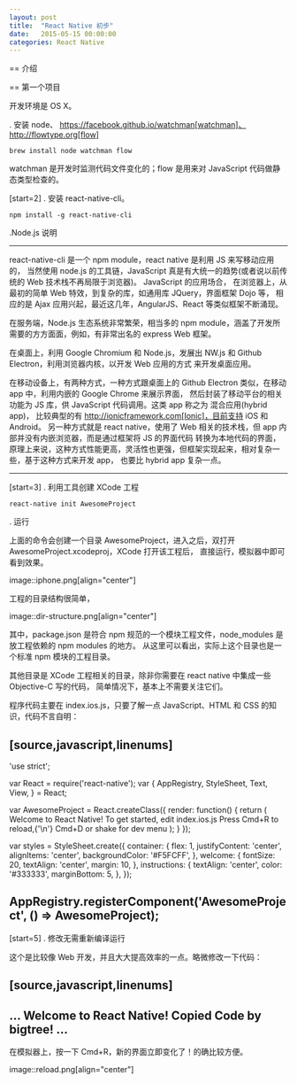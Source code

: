 ```yaml
---
layout: post
title:  "React Native 初步"
date:   2015-05-15 00:00:00
categories: React Native
---
```


== 介绍

== 第一个项目

开发环境是 OS X。

. 安装 node、 https://facebook.github.io/watchman[watchman]、 http://flowtype.org[flow]

    brew install node watchman flow
    
watchman 是开发时监测代码文件变化的；flow 是用来对 JavaScript 代码做静态类型检查的。

[start=2]
. 安装 react-native-cli。

    npm install -g react-native-cli    
    
.Node.js 说明
****
react-native-cli 是一个 npm module，react native 是利用 JS 来写移动应用的，
当然使用 node.js 的工具链，JavaScript 真是有大统一的趋势(或者说以前传统的 Web 技术栈不再局限于浏览器)。
JavaScript 的应用场合， 在浏览器上，从最初的简单 Web 特效，到复杂的库，如通用库 JQuery，界面框架 Dojo 等，
相应的是 Ajax 应用兴起，最近这几年，AngularJS、React 等类似框架不断涌现。

在服务端，Node.js 生态系统非常繁荣，相当多的 npm module，涵盖了开发所需要的方方面面，例如，有非常出名的 express Web 框架。

在桌面上，利用 Google Chromium 和 Node.js，发展出 NW.js 和 Github Electron，利用浏览器内核，以开发 Web 应用的方式
来开发桌面应用。

在移动设备上，有两种方式，一种方式跟桌面上的 Github Electron 类似，在移动 app 中，利用内嵌的 Google Chrome 来展示界面，
然后封装了移动平台的相关功能为 JS 库，供 JavaScript 代码调用。这类 app 称之为 混合应用(hybrid app)，
比较典型的有 http://ionicframework.com[Ionic]，目前支持 iOS 和 Android。
另一种方式就是 react native，使用了 Web 相关的技术栈，但 app 内部并没有内嵌浏览器，而是通过框架将 JS 的界面代码
转换为本地代码的界面，原理上来说，这种方式性能更高，灵活性也更强，但框架实现起来，相对复杂一些，基于这种方式来开发 app，
也要比 hybrid app 复杂一点。
****    
 
[start=3]
. 利用工具创建 XCode 工程

    react-native init AwesomeProject  

. 运行

上面的命令会创建一个目录 AwesomeProject，进入之后，双打开 AwesomeProject.xcodeproj，XCode 打开该工程后，
直接运行，模拟器中即可看到效果。

image::iphone.png[align="center"]

工程的目录结构很简单，

image::dir-structure.png[align="center"]

其中，package.json 是符合 npm 规范的一个模块工程文件，node_modules 是放工程依赖的 npm modules 的地方。
从这里可以看出，实际上这个目录也是一个标准 npm 模块的工程目录。

其他目录是 XCode 工程相关的目录，除非你需要在 react native 中集成一些 Objective-C 写的代码，
简单情况下，基本上不需要关注它们。

程序代码主要在 index.ios.js，只要了解一点 JavaScript、HTML 和 CSS 的知识，代码不言自明：

[source,javascript,linenums]
----
'use strict';

var React = require('react-native');
var {
  AppRegistry,
  StyleSheet,
  Text,
  View,
} = React;

var AwesomeProject = React.createClass({
  render: function() {
    return (
      <View style={styles.container}>
        <Text style={styles.welcome}>
          Welcome to React Native!
        </Text>
        <Text style={styles.instructions}>
          To get started, edit index.ios.js
        </Text>
        <Text style={styles.instructions}>
          Press Cmd+R to reload,{'\n'}
          Cmd+D or shake for dev menu
        </Text>
      </View>
    );
  }
});

var styles = StyleSheet.create({
  container: {
    flex: 1,
    justifyContent: 'center',
    alignItems: 'center',
    backgroundColor: '#F5FCFF',
  },
  welcome: {
    fontSize: 20,
    textAlign: 'center',
    margin: 10,
  },
  instructions: {
    textAlign: 'center',
    color: '#333333',
    marginBottom: 5,
  },
});

AppRegistry.registerComponent('AwesomeProject', () => AwesomeProject);
----

[start=5]
. 修改无需重新编译运行

这个是比较像 Web 开发，并且大大提高效率的一点。略微修改一下代码：

[source,javascript,linenums]
----
...
      <View style={styles.container}>
        <Text style={styles.welcome}>
          Welcome to React Native! Copied Code by bigtree!
...
----

在模拟器上，按一下 Cmd+R，新的界面立即变化了！的确比较方便。

image::reload.png[align="center"]

